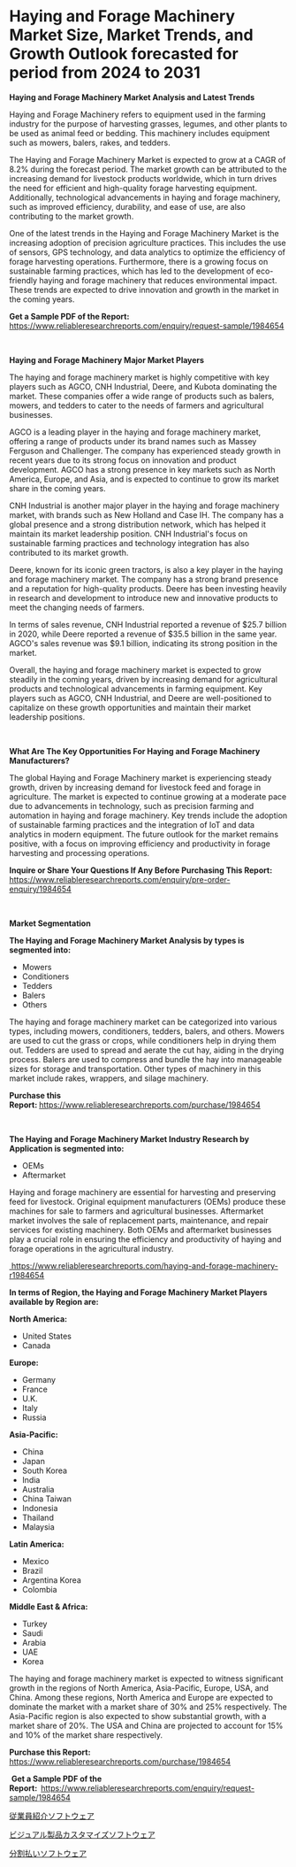 <p><h1>Haying and Forage Machinery Market Size, Market Trends, and Growth Outlook forecasted for period from 2024 to 2031</h1></p><p><strong>Haying and Forage Machinery Market Analysis and Latest Trends</strong></p>
<p><p>Haying and Forage Machinery refers to equipment used in the farming industry for the purpose of harvesting grasses, legumes, and other plants to be used as animal feed or bedding. This machinery includes equipment such as mowers, balers, rakes, and tedders.</p><p>The Haying and Forage Machinery Market is expected to grow at a CAGR of 8.2% during the forecast period. The market growth can be attributed to the increasing demand for livestock products worldwide, which in turn drives the need for efficient and high-quality forage harvesting equipment. Additionally, technological advancements in haying and forage machinery, such as improved efficiency, durability, and ease of use, are also contributing to the market growth.</p><p>One of the latest trends in the Haying and Forage Machinery Market is the increasing adoption of precision agriculture practices. This includes the use of sensors, GPS technology, and data analytics to optimize the efficiency of forage harvesting operations. Furthermore, there is a growing focus on sustainable farming practices, which has led to the development of eco-friendly haying and forage machinery that reduces environmental impact. These trends are expected to drive innovation and growth in the market in the coming years.</p></p>
<p><strong>Get a Sample PDF of the Report:&nbsp;</strong> <a href="https://www.reliableresearchreports.com/enquiry/request-sample/1984654">https://www.reliableresearchreports.com/enquiry/request-sample/1984654</a></p>
<p>&nbsp;</p>
<p><strong>Haying and Forage Machinery Major Market Players</strong></p>
<p><p>The haying and forage machinery market is highly competitive with key players such as AGCO, CNH Industrial, Deere, and Kubota dominating the market. These companies offer a wide range of products such as balers, mowers, and tedders to cater to the needs of farmers and agricultural businesses.</p><p>AGCO is a leading player in the haying and forage machinery market, offering a range of products under its brand names such as Massey Ferguson and Challenger. The company has experienced steady growth in recent years due to its strong focus on innovation and product development. AGCO has a strong presence in key markets such as North America, Europe, and Asia, and is expected to continue to grow its market share in the coming years.</p><p>CNH Industrial is another major player in the haying and forage machinery market, with brands such as New Holland and Case IH. The company has a global presence and a strong distribution network, which has helped it maintain its market leadership position. CNH Industrial's focus on sustainable farming practices and technology integration has also contributed to its market growth.</p><p>Deere, known for its iconic green tractors, is also a key player in the haying and forage machinery market. The company has a strong brand presence and a reputation for high-quality products. Deere has been investing heavily in research and development to introduce new and innovative products to meet the changing needs of farmers.</p><p>In terms of sales revenue, CNH Industrial reported a revenue of $25.7 billion in 2020, while Deere reported a revenue of $35.5 billion in the same year. AGCO's sales revenue was $9.1 billion, indicating its strong position in the market.</p><p>Overall, the haying and forage machinery market is expected to grow steadily in the coming years, driven by increasing demand for agricultural products and technological advancements in farming equipment. Key players such as AGCO, CNH Industrial, and Deere are well-positioned to capitalize on these growth opportunities and maintain their market leadership positions.</p></p>
<p>&nbsp;</p>
<p><strong>What Are The Key Opportunities For Haying and Forage Machinery Manufacturers?</strong></p>
<p><p>The global Haying and Forage Machinery market is experiencing steady growth, driven by increasing demand for livestock feed and forage in agriculture. The market is expected to continue growing at a moderate pace due to advancements in technology, such as precision farming and automation in haying and forage machinery. Key trends include the adoption of sustainable farming practices and the integration of IoT and data analytics in modern equipment. The future outlook for the market remains positive, with a focus on improving efficiency and productivity in forage harvesting and processing operations.</p></p>
<p><strong>Inquire or Share Your Questions If Any Before Purchasing This Report:</strong> <a href="https://www.reliableresearchreports.com/enquiry/pre-order-enquiry/1984654">https://www.reliableresearchreports.com/enquiry/pre-order-enquiry/1984654</a></p>
<p>&nbsp;</p>
<p><strong>Market Segmentation</strong></p>
<p><strong>The Haying and Forage Machinery Market Analysis by types is segmented into:</strong></p>
<p><ul><li>Mowers</li><li>Conditioners</li><li>Tedders</li><li>Balers</li><li>Others</li></ul></p>
<p><p>The haying and forage machinery market can be categorized into various types, including mowers, conditioners, tedders, balers, and others. Mowers are used to cut the grass or crops, while conditioners help in drying them out. Tedders are used to spread and aerate the cut hay, aiding in the drying process. Balers are used to compress and bundle the hay into manageable sizes for storage and transportation. Other types of machinery in this market include rakes, wrappers, and silage machinery.</p></p>
<p><strong>Purchase this Report:&nbsp;</strong><a href="https://www.reliableresearchreports.com/purchase/1984654">https://www.reliableresearchreports.com/purchase/1984654</a></p>
<p>&nbsp;</p>
<p><strong>The Haying and Forage Machinery Market Industry Research by Application is segmented into:</strong></p>
<p><ul><li>OEMs</li><li>Aftermarket</li></ul></p>
<p><p>Haying and forage machinery are essential for harvesting and preserving feed for livestock. Original equipment manufacturers (OEMs) produce these machines for sale to farmers and agricultural businesses. Aftermarket market involves the sale of replacement parts, maintenance, and repair services for existing machinery. Both OEMs and aftermarket businesses play a crucial role in ensuring the efficiency and productivity of haying and forage operations in the agricultural industry.</p></p>
<p><a href="https://www.reliableresearchreports.com/haying-and-forage-machinery-r1984654">&nbsp;https://www.reliableresearchreports.com/haying-and-forage-machinery-r1984654</a></p>
<p><strong>In terms of Region, the Haying and Forage Machinery Market Players available by Region are:</strong></p>
<p>
    <p> <strong> North America: </strong>
        <ul>
            <li>United States</li>
            <li>Canada</li>
        </ul>
        </p> 
    <p> <strong> Europe: </strong>
        <ul>
            <li>Germany</li>
            <li>France</li>
            <li>U.K.</li>
            <li>Italy</li>
            <li>Russia</li>
        </ul>
        </p> 
    <p> <strong> Asia-Pacific: </strong>
        <ul>
            <li>China</li>
            <li>Japan</li>
            <li>South Korea</li>
            <li>India</li>
            <li>Australia</li>
            <li>China Taiwan</li>
            <li>Indonesia</li>
            <li>Thailand</li>
            <li>Malaysia</li>
        </ul>
        </p> 
    <p> <strong> Latin America: </strong>
        <ul>
            <li>Mexico</li>
            <li>Brazil</li>
            <li>Argentina Korea</li>
            <li>Colombia</li>
        </ul>
        </p> 
    <p> <strong> Middle East & Africa: </strong>
        <ul>
            <li>Turkey</li>
            <li>Saudi</li>
            <li>Arabia</li>
            <li>UAE</li>
            <li>Korea</li>
        </ul>
    </p>
    </p>
<p><p>The haying and forage machinery market is expected to witness significant growth in the regions of North America, Asia-Pacific, Europe, USA, and China. Among these regions, North America and Europe are expected to dominate the market with a market share of 30% and 25% respectively. The Asia-Pacific region is also expected to show substantial growth, with a market share of 20%. The USA and China are projected to account for 15% and 10% of the market share respectively.</p></p>
<p><strong>Purchase this Report: </strong><a href="https://www.reliableresearchreports.com/purchase/1984654">https://www.reliableresearchreports.com/purchase/1984654</a></p>
<p>&nbsp;<strong>Get a Sample PDF of the Report:&nbsp;&nbsp;</strong><a href="https://www.reliableresearchreports.com/enquiry/request-sample/1984654">https://www.reliableresearchreports.com/enquiry/request-sample/1984654</a></p>
<p><strong></strong></p>
<p><p><a href="https://github.com/pepo3k/Market-Research-Report-List-1/blob/main/378726445366.md">従業員紹介ソフトウェア</a></p><p><a href="https://github.com/CieloStamm/Market-Research-Report-List-1/blob/main/493483245368.md">ビジュアル製品カスタマイズソフトウェア</a></p><p><a href="https://github.com/nemesis2824/Market-Research-Report-List-1/blob/main/952970245367.md">分割払いソフトウェア</a></p></p>
